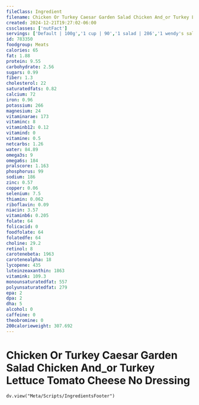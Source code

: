 ```yaml
---
fileClass: Ingredient
filename: Chicken Or Turkey Caesar Garden Salad Chicken And_or Turkey Lettuce Tomato Cheese No Dressing
created: 2024-12-21T19:27:02-06:00
cssclasses: ['nutFact']
servings: ['Default | 100g','1 cup | 90','1 salad | 286','1 wendy's salad | 261','1 mcdonald's salad | 311']
id: 783350
foodgroup: Meats
calories: 65
fat: 1.88
protein: 9.55
carbohydrate: 2.56
sugars: 0.99
fiber: 1.3
cholesterol: 22
saturatedfats: 0.82
calcium: 72
iron: 0.96
potassium: 266
magnesium: 24
vitaminarae: 173
vitaminc: 8
vitaminb12: 0.12
vitamind: 0
vitamine: 0.5
netcarbs: 1.26
water: 84.89
omega3s: 9
omega6s: 184
pralscore: 1.163
phosphorus: 99
sodium: 186
zinc: 0.57
copper: 0.06
selenium: 7.5
thiamin: 0.062
riboflavin: 0.09
niacin: 3.57
vitaminb6: 0.205
folate: 64
folicacid: 0
foodfolate: 64
folatedfe: 64
choline: 29.2
retinol: 8
carotenebeta: 1963
carotenealpha: 18
lycopene: 435
luteinzeaxanthin: 1863
vitamink: 109.3
monounsaturatedfat: 557
polyunsaturatedfat: 279
epa: 2
dpa: 2
dha: 5
alcohol: 0
caffeine: 0
theobromine: 0
200calorieweight: 307.692
---
```


# Chicken Or Turkey Caesar Garden Salad Chicken And_or Turkey Lettuce Tomato Cheese No Dressing

```dataviewjs
dv.view("Meta/Scripts/IngredientsFooter")
```